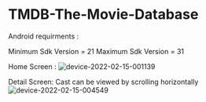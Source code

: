 # TMDB-The-Movie-Database

Android requirments :

 Minimum Sdk Version = 21
 Maximum Sdk Version = 31

Home Screen : 
![device-2022-02-15-001139](https://user-images.githubusercontent.com/15017565/153965934-3940e199-3721-4ec0-a18e-d9036f2d7d04.png)

Detail Screen: Cast can be viewed by scrolling horizontally
![device-2022-02-15-004549](https://user-images.githubusercontent.com/15017565/153965967-42648915-7d83-4a73-ae4e-e4f2862fe7cd.png)
